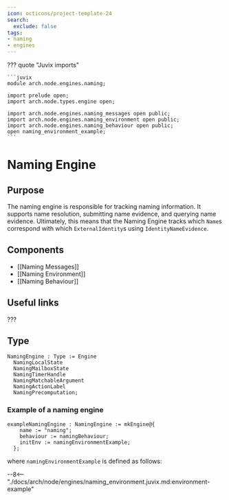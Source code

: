 ```yaml
---
icon: octicons/project-template-24
search:
  exclude: false
tags:
- naming
- engines
---
```


??? quote "Juvix imports"

    ```juvix
    module arch.node.engines.naming;

    import prelude open;
    import arch.node.types.engine open;

    import arch.node.engines.naming_messages open public;
    import arch.node.engines.naming_environment open public;
    import arch.node.engines.naming_behaviour open public;
    open naming_environment_example;
    ```

# Naming Engine

## Purpose

The naming engine is responsible for tracking naming information. It supports name resolution, submitting name evidence, and querying name evidence. Ultimately, this means that the Naming Engine tracks which `Name`s correspond with which `ExternalIdentity`s using `IdentityNameEvidence`.

## Components

- [[Naming Messages]]
- [[Naming Environment]]
- [[Naming Behaviour]]

## Useful links

???

## Type

<!-- --8<-- [start:NamingEngine] -->
```juvix
NamingEngine : Type := Engine
  NamingLocalState
  NamingMailboxState
  NamingTimerHandle
  NamingMatchableArgument
  NamingActionLabel
  NamingPrecomputation;
```
<!-- --8<-- [end:NamingEngine] -->

### Example of a naming engine

```juvix extract-module-statements
exampleNamingEngine : NamingEngine := mkEngine@{
    name := "naming";
    behaviour := namingBehaviour;
    initEnv := namingEnvironmentExample;
  };
```

where `namingEnvironmentExample` is defined as follows:

--8<-- "./docs/arch/node/engines/naming_environment.juvix.md:environment-example"
